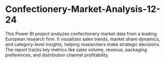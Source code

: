 # Confectionery-Market-Analysis-12-24
 This Power BI project analyzes confectionery market data from a leading European research firm. It visualizes sales trends, market share dynamics, and category-level insights, helping researchers make strategic decisions. The report tracks key metrics like sales volume, revenue, packaging preferences, and distribution channel profitability.
